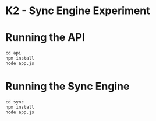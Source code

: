 # K2 - Sync Engine Experiment

# Running the API

```
cd api
npm install
node app.js
```

# Running the Sync Engine

```
cd sync
npm install
node app.js
```
